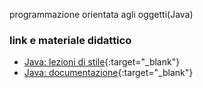 programmazione orientata agli oggetti(Java)

### link e materiale didattico
- [Java: lezioni di stile](http://albertoferrari.github.io/informatica/lezioni4/materiale/Java-lezioniDiStile.pdf){:target="_blank"}
- [Java: documentazione](http://albertoferrari.github.io/informatica/lezioni4/materiale/Java-javadoc.pdf){:target="_blank"}
